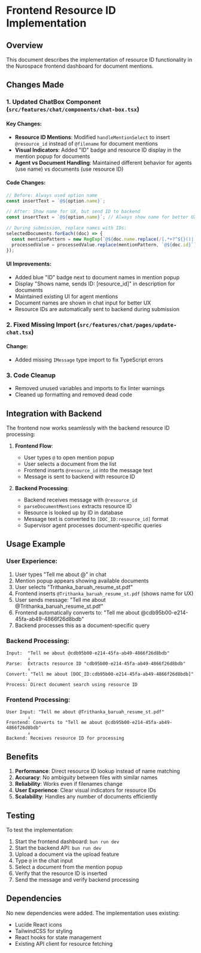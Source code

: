 # Frontend Resource ID Implementation

## Overview
This document describes the implementation of resource ID functionality in the Nurospace frontend dashboard for document mentions.

## Changes Made

### 1. Updated ChatBox Component (`src/features/chat/components/chat-box.tsx`)

#### Key Changes:
- **Resource ID Mentions**: Modified `handleMentionSelect` to insert `@resource_id` instead of `@filename` for document mentions
- **Visual Indicators**: Added "ID" badge and resource ID display in the mention popup for documents
- **Agent vs Document Handling**: Maintained different behavior for agents (use name) vs documents (use resource ID)

#### Code Changes:
```typescript
// Before: Always used option name
const insertText = `@${option.name}`;

// After: Show name for UX, but send ID to backend
const insertText = `@${option.name}`; // Always show name for better UX

// During submission, replace names with IDs:
selectedDocuments.forEach((doc) => {
  const mentionPattern = new RegExp(`@${doc.name.replace(/[.*+?^${}()|[\\]\\\\]/g, '\\\\$&')}`, 'g');
  processedValue = processedValue.replace(mentionPattern, `@${doc.id}`);
});
```

#### UI Improvements:
- Added blue "ID" badge next to document names in mention popup
- Display "Shows name, sends ID: [resource_id]" in description for documents
- Maintained existing UI for agent mentions
- Document names are shown in chat input for better UX
- Resource IDs are automatically sent to backend during submission

### 2. Fixed Missing Import (`src/features/chat/pages/update-chat.tsx`)

#### Change:
- Added missing `IMessage` type import to fix TypeScript errors

### 3. Code Cleanup
- Removed unused variables and imports to fix linter warnings
- Cleaned up formatting and removed dead code

## Integration with Backend

The frontend now works seamlessly with the backend resource ID processing:

1. **Frontend Flow**:
   - User types `@` to open mention popup
   - User selects a document from the list
   - Frontend inserts `@resource_id` into the message text
   - Message is sent to backend with resource ID

2. **Backend Processing**:
   - Backend receives message with `@resource_id`
   - `parseDocumentMentions` extracts resource ID
   - Resource is looked up by ID in database
   - Message text is converted to `[DOC_ID:resource_id]` format
   - Supervisor agent processes document-specific queries

## Usage Example

### User Experience:
1. User types "Tell me about @" in chat
2. Mention popup appears showing available documents
3. User selects "Trithanka_baruah_resume_st.pdf"
4. Frontend inserts `@Trithanka_baruah_resume_st.pdf` (shows name for UX)
5. User sends message: "Tell me about @Trithanka_baruah_resume_st.pdf"
6. Frontend automatically converts to: "Tell me about @cdb95b00-e214-45fa-ab49-4866f26d8bdb"
7. Backend processes this as a document-specific query

### Backend Processing:
```
Input:  "Tell me about @cdb95b00-e214-45fa-ab49-4866f26d8bdb"
        ↓
Parse:  Extracts resource ID "cdb95b00-e214-45fa-ab49-4866f26d8bdb"
        ↓
Convert: "Tell me about [DOC_ID:cdb95b00-e214-45fa-ab49-4866f26d8bdb]"
        ↓
Process: Direct document search using resource ID
```

### Frontend Processing:
```
User Input: "Tell me about @Trithanka_baruah_resume_st.pdf"
        ↓
Frontend: Converts to "Tell me about @cdb95b00-e214-45fa-ab49-4866f26d8bdb"
        ↓
Backend: Receives resource ID for processing
```

## Benefits

1. **Performance**: Direct resource ID lookup instead of name matching
2. **Accuracy**: No ambiguity between files with similar names
3. **Reliability**: Works even if filenames change
4. **User Experience**: Clear visual indicators for resource IDs
5. **Scalability**: Handles any number of documents efficiently

## Testing

To test the implementation:

1. Start the frontend dashboard: `bun run dev`
2. Start the backend API: `bun run dev`
3. Upload a document via the upload feature
4. Type `@` in the chat input
5. Select a document from the mention popup
6. Verify that the resource ID is inserted
7. Send the message and verify backend processing

## Dependencies

No new dependencies were added. The implementation uses existing:
- Lucide React icons
- TailwindCSS for styling
- React hooks for state management
- Existing API client for resource fetching
